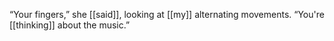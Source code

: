 “Your fingers,” she [[said]], looking at [[my]] alternating movements. “You're [[thinking]] about the music.”